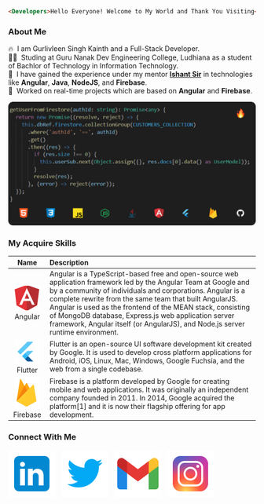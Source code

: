 ```HTML 
<Developers>Hello Everyone! Welcome to My World and Thank You Visiting</Developers> 
```

### About Me

🔥 &nbsp;I am Gurlivleen Singh Kainth and a Full-Stack Developer.  
👨‍🎓 &nbsp;Studing at Guru Nanak Dev Engineering College, Ludhiana as a student of Bachlor of Technology in Information Technology.  
💼 &nbsp;I have gained the experience under my mentor **[Ishant Sir](https://github.com/ishantk "Er. Ishant Kumar")** in technologies like **Angular**, **Java**, **NodeJS**, and **Firebase**.  
💼 &nbsp;Worked on real-time projects which are based on **Angular** and **Firebase**.

![My Skills](./profile-background.png)

### My Acquire Skills

Name | Description 
:-----------:|:------------
[![Angular](https://raw.githubusercontent.com/gurlivleenkainth2000/gurlivleenkainth2000/main/tehnologies-images/angular.png)](https://angular.io/docs)  Angular | Angular is a TypeScript-based free and open-source web application framework led by the Angular Team at Google and by a community of individuals and corporations. Angular is a complete rewrite from the same team that built AngularJS. Angular is used as the frontend of the MEAN stack, consisting of MongoDB database, Express.js web application server framework, Angular itself (or AngularJS), and Node.js server runtime environment.
[![Flutter](https://raw.githubusercontent.com/gurlivleenkainth2000/gurlivleenkainth2000/main/tehnologies-images/flutter.png)](https://flutter.dev/docs) Flutter | Flutter is an open-source UI software development kit created by Google. It is used to develop cross platform applications for Android, iOS, Linux, Mac, Windows, Google Fuchsia, and the web from a single codebase.
[![Firebase](https://raw.githubusercontent.com/gurlivleenkainth2000/gurlivleenkainth2000/main/tehnologies-images/firebase.png)](https://firebase.google.com/docs) Firebase | Firebase is a platform developed by Google for creating mobile and web applications. It was originally an independent company founded in 2011. In 2014, Google acquired the platform[1] and it is now their flagship offering for app development.

### Connect With Me

[![Linkedin](./social-icons/linkedin.svg)](https://www.linkedin.com/in/gurlivleen2000/) &nbsp; [![Twitter](social-icons/twitter.svg)](https://twitter.com/gurlivleen2000) &nbsp; [![Gmail](social-icons/gmail.svg)](mailto:gurlivleen.kainth2000@gmail.com) &nbsp; [![Instagram](social-icons/instagram.svg)](https://www.instagram.com/gurlivleen2000/)
